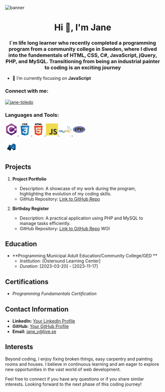 <img src = "https://user-images.githubusercontent.com/74038190/221352995-5ac18bdf-1a19-4f99-bbb6-77559b220470.gif"  alt="banner" width="100%" height="20%"/> </a> 
<h1 align="center">Hi 👋, I'm Jane </h1>
<h3 align="center">I´m life long learner who recently completed a programming program from a community college in Sweden, where I dived into the fundementals of HTML, CSS, C#, JavaScript, jQuery, PHP, and MySQL. Transitioning from being an industrial painter to coding  is an exciting journey</h3>

- 🌱 I’m currently focusing on **JavaScript**

<h3 align="left">Connect with me:</h3>
<p align="left">
<a href="https://linkedin.com/in/jane-toledo" target="blank"><img align="center" src="https://raw.githubusercontent.com/rahuldkjain/github-profile-readme-generator/master/src/images/icons/Social/linked-in-alt.svg" alt="jane-toledo" height="30" width="40" /></a>
</p>

<h3 align="left">Languages and Tools:</h3>
<p align="left"> <a href="https://www.w3schools.com/cs/" target="_blank" rel="noreferrer"> <img src="https://raw.githubusercontent.com/devicons/devicon/master/icons/csharp/csharp-original.svg" alt="csharp" width="40" height="40"/> </a> <a href="https://www.w3schools.com/css/" target="_blank" rel="noreferrer"> <img src="https://raw.githubusercontent.com/devicons/devicon/master/icons/css3/css3-original-wordmark.svg" alt="css3" width="40" height="40"/> </a> <a href="https://www.w3.org/html/" target="_blank" rel="noreferrer"> <img src="https://raw.githubusercontent.com/devicons/devicon/master/icons/html5/html5-original-wordmark.svg" alt="html5" width="40" height="40"/> </a> <a href="https://developer.mozilla.org/en-US/docs/Web/JavaScript" target="_blank" rel="noreferrer"> <img src="https://raw.githubusercontent.com/devicons/devicon/master/icons/javascript/javascript-original.svg" alt="javascript" width="40" height="40"/> </a> <a href="https://www.mysql.com/" target="_blank" rel="noreferrer"> <img src="https://raw.githubusercontent.com/devicons/devicon/master/icons/mysql/mysql-original-wordmark.svg" alt="mysql" width="40" height="40"/> </a> <a href="https://www.php.net" target="_blank" rel="noreferrer"> <img src="https://raw.githubusercontent.com/devicons/devicon/master/icons/php/php-original.svg" alt="php" width="40" height="40"/> </a> </p> <img src="https://github.com/vscode-icons/vscode-icons/blob/master/images/logo.svg" alt="php" width="40" height="40"/> </a> </p>

## Projects
1. **Project Portfolio**
   - Description: A showcase of my work during the program, highlighting the evolution of my coding skills.
   - GitHub Repository: [Link to GitHub Repo](https://github.com/jyneto/1st-Website/tree/main)

2. **Birthday Register**
   - Description: A practical application using PHP and MySQL to manage tasks efficiently.
   - GitHub Repository: [Link to GitHub Repo](https://github.com/yourusername/task-tracker) WOI

## Education
- **Programming Municipal Adult Education/Community College/GED **
  - *Institution:* [Östersund Learning Center]
  - *Duration:* [2023-03-20] - [2023-11-17]

## Certifications
- *Programming Fundamentals Certification*

## Contact Information
- **LinkedIn:** [Your LinkedIn Profile](https://www.linkedin.com/in/jane-toledo/)
- **GitHub:** [Your GitHub Profile](https://github.com/jyneto)
- **Email:** jane_v@live.se

## Interests
Beyond coding, I enjoy fixing broken things, easy carpentry and painting rooms and houses. I believe in continuous learning and am eager to explore new opportunities in the vast world of web development.

Feel free to connect if you have any questions or if you share similar interests. Looking forward to the next phase of this coding journey!


